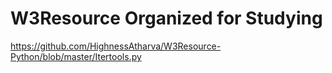 # W3Resource Organized for Studying

<https://github.com/HighnessAtharva/W3Resource-Python/blob/master/Itertools.py>

